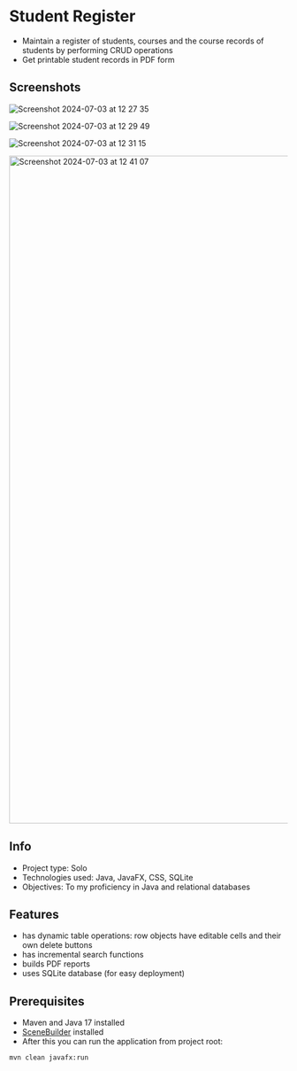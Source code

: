 # Student Register
- Maintain a register of students, courses and the course records of students by performing CRUD operations
- Get printable student records in PDF form

## Screenshots

![Screenshot 2024-07-03 at 12 27 35](https://github.com/satukon/Student-register/assets/113008423/eab1f62e-b991-40db-9b29-f3e45176996b)

![Screenshot 2024-07-03 at 12 29 49](https://github.com/satukon/Student-register/assets/113008423/ca6903f4-6886-405e-a4e9-db4a62b241bb)

![Screenshot 2024-07-03 at 12 31 15](https://github.com/satukon/Student-register/assets/113008423/2dd46416-f11b-461e-8546-3923b76f25ab)

<img width="1206" alt="Screenshot 2024-07-03 at 12 41 07" src="https://github.com/satukon/Student-register/assets/113008423/26a487f7-22ab-4217-9185-38827f5a7362">

## Info
- Project type: Solo
- Technologies used: Java, JavaFX, CSS, SQLite
- Objectives: To my proficiency in Java and relational databases

## Features
- has dynamic table operations: row objects have editable cells and their own delete buttons
- has incremental search functions
- builds PDF reports
- uses SQLite database (for easy deployment)
  
## Prerequisites
- Maven and Java 17 installed
- <a href="https://gluonhq.com/products/scene-builder/">SceneBuilder</a> installed
- After this you can run the application from project root:
```
mvn clean javafx:run
```
